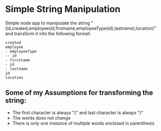 # Simple String Manipulation
Simple node app to manipulate the string "(id,created,employee(id,firstname,employeeType(id),lastname),location)" and transform it into the following format:

```
created
employee
- employeeType
-- id
- firstname
- id
- lastname
id
location
```


## Some of my Assumptions for transforming the string:
* The first character is always "(" and last character is always ")"
* The words does not change
* There is only one instance of multiple words enclosed in parenthesis

